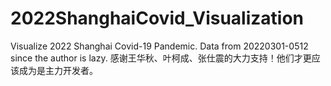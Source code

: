 # 2022ShanghaiCovid_Visualization
Visualize 2022 Shanghai Covid-19 Pandemic. Data from 20220301-0512 since the author is lazy.
感谢王华秋、叶柯成、张仕震的大力支持！他们才更应该成为是主力开发者。
